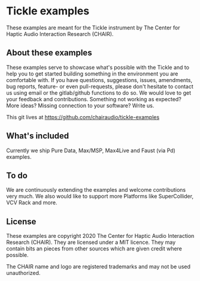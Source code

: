 # Tickle examples

These examples are meant for the Tickle instrument by The Center for Haptic Audio Interaction Research (CHAIR).


## About these examples

These examples serve to showcase what's possible with the Tickle and to help you to get started building something in the environment you are comfortable with.
If you have questions, suggestions, issues, amendments, bug reports, feature- or even pull-requests, please don't hesitate to contact us using email or the gitlab/github functions to do so. We would love to get your feedback and contributions. Something not working as expected? More ideas? Missing connection to your software? Write us.

This git lives at
https://github.com/chairaudio/tickle-examples


## What's included

Currently we ship Pure Data, Max/MSP, Max4Live and Faust (via Pd) examples.


## To do

We are continuously extending the examples and welcome contributions very much. We also would like to support more Platforms like SuperCollider, VCV Rack and more. 


## License

These examples are copyright 2020 The Center for Haptic Audio Interaction Research (CHAIR).
They are licensed under a MIT licence. They may contain bits an pieces from other sources which are given credit where possible.

The CHAIR name and logo are registered trademarks and may not be used unauthorized.
